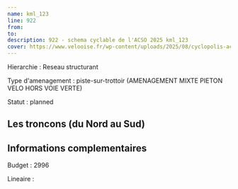 ```yaml
---
name: kml_123 
line: 922
from: 
to:  
description: 922 - schema cyclable de l'ACSO 2025 kml_123 
cover: https://www.velooise.fr/wp-content/uploads/2025/08/cyclopolis-acso-922.jpg
---
```

Hierarchie : Reseau structurant

Type d'amenagement : piste-sur-trottoir (AMENAGEMENT MIXTE PIETON VELO HORS VOIE VERTE)

Statut : planned

## Les troncons (du Nord au Sud)

## Informations complementaires

Budget  : 2996 

Lineaire :

